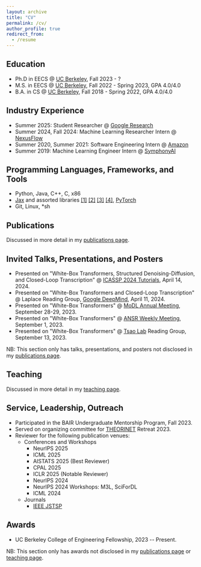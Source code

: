 ```yaml
---
layout: archive
title: "CV"
permalink: /cv/
author_profile: true
redirect_from:
  - /resume
---
```


## Education
* Ph.D in EECS @ [UC Berkeley](https://eecs.berkeley.edu/), Fall 2023 - ?
* M.S. in EECS @ [UC Berkeley](https://eecs.berkeley.edu/), Fall 2022 - Spring 2023, GPA 4.0/4.0
* B.A. in CS @ [UC Berkeley](https://eecs.berkeley.edu/), Fall 2018 - Spring 2022, GPA 4.0/4.0

## Industry Experience
* Summer 2025: Student Researcher @ [Google Research](https://research.google/)
* Summer 2024, Fall 2024: Machine Learning Researcher Intern @ [NexusFlow](https://nexusflow.ai/)
* Summer 2020, Summer 2021: Software Engineering Intern @ [Amazon](https://www.amazon.com/)
* Summer 2019: Machine Learning Engineer Intern @ [SymphonyAI](https://www.symphonyai.com/)

## Programming Languages, Frameworks, and Tools
* Python, Java, C++, C, x86
* [Jax](https://github.com/google/jax) and assorted libraries [[1]](https://github.com/google/flax) [[2]](https://github.com/google-deepmind/optax) [[3]](https://github.com/patrick-kidger/equinox) [[4]](https://github.com/patrick-kidger/diffrax), [PyTorch](https://github.com/pytorch/pytorch)
* Git, Linux, \*sh

## Publications
Discussed in more detail in my [publications page](./publications.md).

## Invited Talks, Presentations, and Posters
- Presented on "White-Box Transformers, Structured Denoising-Diffusion, and Closed-Loop Transcription" @ [ICASSP 2024 Tutorials](https://cmsworkshops.com/ICASSP2024/tutorials.php#tut25), April 14, 2024.
- Presented on "White-Box Transformers and Closed-Loop Transcription" @ Laplace Reading Group, [Google DeepMind](https://research.google/), April 11, 2024.
- Presented on "White-Box Transformers" @ [MoDL Annual Meeting](https://www.simonsfoundation.org/event/mathematical-and-scientific-foundations-of-deep-learning-annual-meeting-2023/), September 28-29, 2023.
- Presented on "White-Box Transformers" @ [ANSR Weekly Meeting](https://www.darpa.mil/program/assured-neuro-symbolic-learning-and-reasoning), September 1, 2023.
- Presented on "White-Box Transformers" @ [Tsao Lab](https://tsaolab.berkeley.edu/) Reading Group, September 13, 2023.

NB: This section only has talks, presentations, and posters not disclosed in my [publications page](./publications.md).


## Teaching
Discussed in more detail in my [teaching page](./teaching.md).

## Service, Leadership, Outreach
- Participated in the BAIR Undergraduate Mentorship Program, Fall 2023.
- Served on organizing committee for [THEORINET](https://www.minds.jhu.edu/theorinet/) Retreat 2023.
- Reviewer for the following publication venues:
  - Conferences and Workshops
    - NeurIPS 2025
    - ICML 2025
    - AISTATS 2025 (Best Reviewer)
    - CPAL 2025
    - ICLR 2025 (Notable Reviewer)
    - NeurIPS 2024
    - NeurIPS 2024 Workshops: M3L, SciForDL
    - ICML 2024
  - Journals
    - [IEEE JSTSP](https://signalprocessingsociety.org/publications-resources/special-issue-deadlines/ieee-jstsp-special-issue-seeking-low-dimensionality-deep-neural-networks-slowdnn)

## Awards
- UC Berkeley College of Engineering Fellowship, 2023 -- Present.

NB: This section only has awards not disclosed in my [publications page](./publications.md) or [teaching page](./teaching.md).

